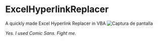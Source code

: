 # ExcelHyperlinkReplacer
A quickly made Excel Hyperlink Replacer in VBA
![Captura de pantalla](https://github.com/user-attachments/assets/d49cb0ce-e101-445d-9ce6-1f67d02c81af)


*Yes. I used Comic Sans. Fight me.*
